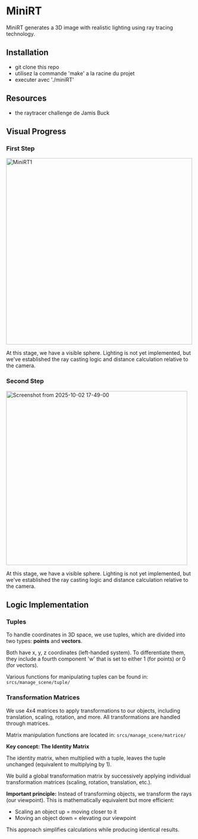 # MiniRT

MiniRT generates a 3D image with realistic lighting using ray tracing technology.

## Installation

- git clone this repo
- utilisez la commande 'make' a la racine du projet
- executer avec './miniRT'

## Resources 

- the raytracer challenge de Jamis Buck

## Visual Progress

### First Step
<img width="500" height="500" alt="MiniRT1" src="https://github.com/user-attachments/assets/b950ac49-de75-4dee-b29c-1505310700cc" />

At this stage, we have a visible sphere. Lighting is not yet implemented, but we've established the ray casting logic and distance calculation relative to the camera.

### Second Step
<img width="487" height="467" alt="Screenshot from 2025-10-02 17-49-00" src="https://github.com/user-attachments/assets/80a75b71-3550-4270-ac93-0f013626322a" />

At this stage, we have a visible sphere. Lighting is not yet implemented, but we've established the ray casting logic and distance calculation relative to the camera.

## Logic Implementation


### Tuples

To handle coordinates in 3D space, we use tuples, which are divided into two types: **points** and **vectors**.

Both have x, y, z coordinates (left-handed system). To differentiate them, they include a fourth component 'w' that is set to either 1 (for points) or 0 (for vectors).

Various functions for manipulating tuples can be found in: `srcs/manage_scene/tuple/`

### Transformation Matrices

We use 4x4 matrices to apply transformations to our objects, including translation, scaling, rotation, and more. All transformations are handled through matrices.

Matrix manipulation functions are located in: `srcs/manage_scene/matrice/`

**Key concept: The Identity Matrix**

The identity matrix, when multiplied with a tuple, leaves the tuple unchanged (equivalent to multiplying by 1).

We build a global transformation matrix by successively applying individual transformation matrices (scaling, rotation, translation, etc.).

**Important principle:** Instead of transforming objects, we transform the rays (our viewpoint). This is mathematically equivalent but more efficient:
- Scaling an object up = moving closer to it
- Moving an object down = elevating our viewpoint

This approach simplifies calculations while producing identical results.
